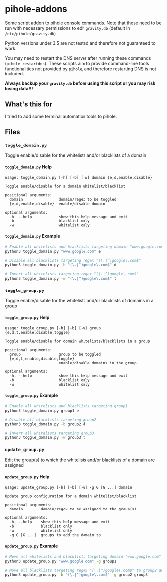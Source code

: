 # pihole-addons

Some script addon to pihole console commands. Note that these need to be run with necessary permissions to edit `gravity.db` (default in `/etc/pihole/gravity.db`)

Python versions under 3.5 are not tested and therefore not guaranteed to work.

You may need to restart the DNS server after running these commands (`pihole restartdns`). These scripts aim to provide command-line tools functionalities not provided by `pihole`, and therefore restarting DNS is not included.

**Always backup your `gravity.db` before using this script or you may risk losing data!!!**

## What's this for

I tried to add some terminal automation tools to pihole.

## Files

### `toggle_domain.py`

Toggle enable/disable for the whitelists and/or blacklists of a domain

#### `toggle_domain.py` Help

```text
usage: toggle_domain.py [-h] [-b] [-w] domain {e,d,enable,disable}

Toggle enable/disable for a domain whitelist/blacklist

positional arguments:
  domain                domain/regex to be toggled
  {e,d,enable,disable}  enable/disable domain

optional arguments:
  -h, --help            show this help message and exit
  -b                    blacklist only
  -w                    whitelist only
```

#### `toggle_domain.py` Example

```bash
# Enable all whitelists and blacklists targeting domain "www.google.com"
python3 toggle_domain.py "www.google.com" e

# Disable all blacklists targeting regex "(\.|^)google\.com$"
python3 toggle_domain.py -b "(\.|^)google\.com$" d

# Invert all whitelists targeting regex "(\.|^)google\.com$"
python3 toggle_domain.py -w "(\.|^)google\.com$" t
```

### `toggle_group.py`

Toggle enable/disable for the whitelists and/or blacklists of domains in a group

#### `toggle_group.py` Help

```text
usage: toggle_group.py [-h] [-b] [-w] group {e,d,t,enable,disable,toggle}

Toggle enable/disable for domain whitelists/blacklists in a group

positional arguments:
  group                 group to be toggled
  {e,d,t,enable,disable,toggle}
                        enable/disable domains in the group

optional arguments:
  -h, --help            show this help message and exit
  -b                    blacklist only
  -w                    whitelist only
```

#### `toggle_group.py` Example

```bash
# Enable all whitelists and blacklists targeting group1
python3 toggle_domain.py group1 e

# Disable all blacklists targeting group2
python3 toggle_domain.py -b group2 d

# Invert all whitelists targeting group3
python3 toggle_domain.py -w group3 t
```

### `update_group.py`

Edit the group(s) to which the whitelists and/or blacklists of a domain are assigned

#### `update_group.py` Help

```text
usage: update_group.py [-h] [-b] [-w] -g G [G ...] domain

Update group configuration for a domain whitelist/blacklist

positional arguments:
  domain        domain/regex to be assigned to the group(s)

optional arguments:
  -h, --help    show this help message and exit
  -b            blacklist only
  -w            whitelist only
  -g G [G ...]  groups to add the domain to
```

#### `update_group.py` Example

```bash
# Move all whitelists and blacklists targeting domain "www.google.com" to group1
python3 update_group.py "www.google.com" -g group1

# Move all blacklists targeting regex "(\.|^)google\.com$" to group2 and group3
python3 update_group.py -b "(\.|^)google\.com$" -g group2 group3
```

